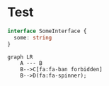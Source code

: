 # Test

```ts
interface SomeInterface {
  some: string
}
```

```mermaid
graph LR
    A --- B
    B-->C[fa:fa-ban forbidden]
    B-->D(fa:fa-spinner);
```
